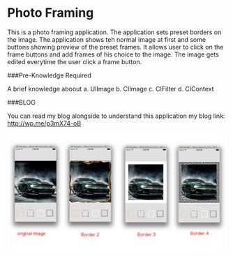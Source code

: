 Photo Framing
============
This is a photo framing application. The application sets preset borders on the image. The application shows teh normal image at first and some buttons showing preview of the preset frames. It allows user to click on the frame buttons and add frames of his choice to the image. The image gets edited everytime the user click a frame button.

###Pre-Knowledge Required

A brief knowledge aboout
 a. UIImage
 b. CIImage
 c. CIFilter
 d. CIContext

###BLOG

You can read my blog alongside to understand this application
my blog link: http://wp.me/p3mX74-oB


![Result Image of the Application](https://github.com/innofied/photoframing/blob/0eceee373aa00460e1f18e78fb932e064bbf677d/bordersAtFinal.png "Image of final app performance")

